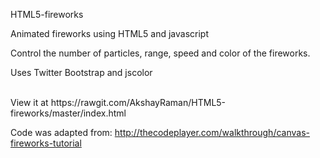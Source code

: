 HTML5-fireworks

Animated fireworks using HTML5 and javascript

Control the number of particles, range, speed and color of the fireworks.

Uses Twitter Bootstrap and jscolor


<br>
View it at https://rawgit.com/AkshayRaman/HTML5-fireworks/master/index.html

Code was adapted from: http://thecodeplayer.com/walkthrough/canvas-fireworks-tutorial
